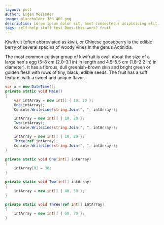 ```yaml
---
layout: post
author: Eugen Meissner
image: placeholder_300_400.png
description: Lorem ipsum dolor sit, amet consectetur adipisicing elit. Eaque aliquid possimus iste eum laborum voluptatum velit aliquam nesciunt recusandae fuga est animi, enim fugiat quod libero nostrum reiciendis! Voluptatibus repudiandae quia sint provident fugiat dolores sit reiciendis veritatis animi distinctio iure odio, itaque est ratione ducimus aspernatur eveniet quod omnis.
tags: self-help stuff test Does-this-work? fruit
---
```


Kiwifruit (often abbreviated as kiwi), or Chinese gooseberry is the edible
berry of several species of woody vines in the genus Actinidia.

The most common cultivar group of kiwifruit is oval, about the size of a large
hen's egg (5–8 cm (2.0–3.1 in) in length and 4.5–5.5 cm (1.8–2.2 in) in
diameter). It has a fibrous, dull greenish-brown skin and bright green or
golden flesh with rows of tiny, black, edible seeds. The fruit has a soft
texture, with a sweet and unique flavor.
```c#
var x = new DateTime();
private static void Main()
{
    var intArray = new int[] { 10, 20 };
    One(intArray);
    Console.WriteLine(string.Join(", ", intArray));

    intArray = new int[] { 10, 20 };
    Two(intArray);
    Console.WriteLine(string.Join(", ", intArray));

    intArray = new int[] { 10, 20 };
    Three(ref intArray);
    Console.WriteLine(string.Join(", ", intArray));
}

private static void One(int[] intArray)
{
    intArray[0] = 30;
}

private static void Two(int[] intArray)
{
    intArray = new int[] { 40, 50 };
}

private static void Three(ref int[] intArray)
{
    intArray = new int[] { 60, 70 };
}
```